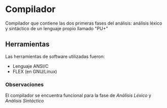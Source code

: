 # Compilador
Compilador que contiene las dos primeras fases del análisis: análisis léxico y sintáctico de un lenguaje propio llamado "PU+"

## Herramientas
Las herramientas de software utilizadas fueron:
- Lenguaje ANSI/C
- FLEX (en GNU/Linux)

### Observaciones
El compilador se encuentra funcional para la fase de _Análisis Léxico_ y _Análisis Sintáctico_
